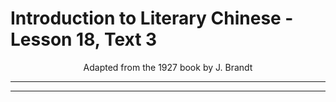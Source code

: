 # Introduction to Literary Chinese - Lesson 18, Text 3

<center>Adapted from the 1927 book by J. Brandt</center>

---

---
